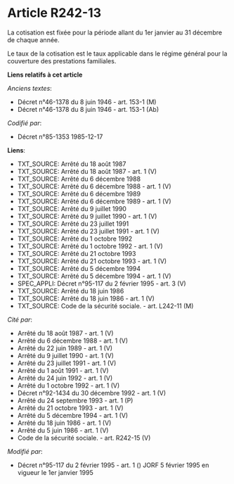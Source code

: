 # Article R242-13

La cotisation est fixée pour la période allant du 1er janvier au 31 décembre de chaque année.

Le taux de la cotisation est le taux applicable dans le régime général pour la couverture des prestations familiales.

**Liens relatifs à cet article**

_Anciens textes_:

  - Décret n°46-1378 du 8 juin 1946 - art. 153-1 (M)
  - Décret n°46-1378 du 8 juin 1946 - art. 153-1 (Ab)

_Codifié par_:

  - Décret n°85-1353 1985-12-17

**Liens**:

  - TXT_SOURCE: Arrêté du 18 août 1987
  - TXT_SOURCE: Arrêté du 18 août 1987 - art. 1 (V)
  - TXT_SOURCE: Arrêté du 6 décembre 1988
  - TXT_SOURCE: Arrêté du 6 décembre 1988 - art. 1 (V)
  - TXT_SOURCE: Arrêté du 6 décembre 1989
  - TXT_SOURCE: Arrêté du 6 décembre 1989 - art. 1 (V)
  - TXT_SOURCE: Arrêté du 9 juillet 1990
  - TXT_SOURCE: Arrêté du 9 juillet 1990 - art. 1 (V)
  - TXT_SOURCE: Arrêté du 23 juillet 1991
  - TXT_SOURCE: Arrêté du 23 juillet 1991 - art. 1 (V)
  - TXT_SOURCE: Arrêté du 1 octobre 1992
  - TXT_SOURCE: Arrêté du 1 octobre 1992 - art. 1 (V)
  - TXT_SOURCE: Arrêté du 21 octobre 1993
  - TXT_SOURCE: Arrêté du 21 octobre 1993 - art. 1 (V)
  - TXT_SOURCE: Arrêté du 5 décembre 1994
  - TXT_SOURCE: Arrêté du 5 décembre 1994 - art. 1 (V)
  - SPEC_APPLI: Décret n°95-117 du 2 février 1995 - art. 3 (V)
  - TXT_SOURCE: Arrêté du 18 juin 1986
  - TXT_SOURCE: Arrêté du 18 juin 1986 - art. 1 (V)
  - TXT_SOURCE: Code de la sécurité sociale. - art. L242-11 (M)

_Cité par_:

  - Arrêté du 18 août 1987 - art. 1 (V)
  - Arrêté du 6 décembre 1988 - art. 1 (V)
  - Arrêté du 22 juin 1989 - art. 1 (V)
  - Arrêté du 9 juillet 1990 - art. 1 (V)
  - Arrêté du 23 juillet 1991 - art. 1 (V)
  - Arrêté du 1 août 1991 - art. 1 (V)
  - Arrêté du 24 juin 1992 - art. 1 (V)
  - Arrêté du 1 octobre 1992 - art. 1 (V)
  - Décret n°92-1434 du 30 décembre 1992 - art. 1 (V)
  - Arrêté du 24 septembre 1993 - art. 1 (P)
  - Arrêté du 21 octobre 1993 - art. 1 (V)
  - Arrêté du 5 décembre 1994 - art. 1 (V)
  - Arrêté du 18 juin 1986 - art. 1 (V)
  - Arrêté du 5 juin 1986 - art. 1 (V)
  - Code de la sécurité sociale. - art. R242-15 (V)

_Modifié par_:

  - Décret n°95-117 du 2 février 1995 - art. 1 () JORF 5 février 1995 en vigueur le 1er janvier 1995
